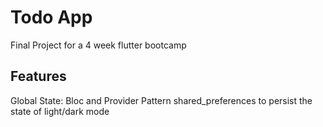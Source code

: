 # Todo App

Final Project for a 4 week flutter bootcamp 

## Features

Global State: Bloc and Provider Pattern
shared_preferences to persist the state of light/dark mode
